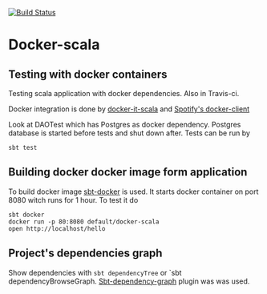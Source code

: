 [![Build Status](https://travis-ci.org/fokot/docker-scala.svg?branch=master)](https://travis-ci.org/fokot/docker-scala)

# Docker-scala


## Testing with docker containers
Testing scala application with docker dependencies. Also in Travis-ci.

Docker integration is done by [docker-it-scala](https://github.com/whisklabs/docker-it-scala) 
and [Spotify's docker-client ](https://github.com/spotify/docker-client)

Look at DAOTest which has Postgres as docker dependency. Postgres database is started before tests and shut down after.
Tests can be run by
    
    sbt test

## Building docker docker image form application
To build docker image [sbt-docker](https://github.com/marcuslonnberg/sbt-docker) is used.
It starts docker container on port 8080 witch runs for 1 hour. To test it do

  
    sbt docker
    docker run -p 80:8080 default/docker-scala
    open http://localhost/hello

## Project's dependencies graph
Show dependencies with `sbt dependencyTree` or `sbt dependencyBrowseGraph.
[Sbt-dependency-graph](https://github.com/jrudolph/sbt-dependency-graph) plugin was was used.